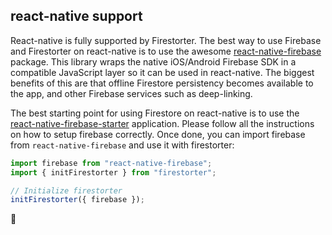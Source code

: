 ## react-native support

React-native is fully supported by Firestorter. The best way to use Firebase and Firestorter
on react-native is to use the awesome [react-native-firebase](https://github.com/invertase/react-native-firebase) package. This library wraps the native
iOS/Android Firebase SDK in a compatible JavaScript layer so it can be used in react-native.
The biggest benefits of this are that offline Firestore persistency becomes available to the
app, and other Firebase services such as deep-linking.

The best starting point for using Firestore on react-native is to use the [react-native-firebase-starter](https://github.com/invertase/react-native-firebase-starter)
application. Please follow all the instructions on how to setup firebase correctly. Once done,
you can import firebase from `react-native-firebase` and use it with firestorter:

```js
import firebase from "react-native-firebase";
import { initFirestorter } from "firestorter";

// Initialize firestorter
initFirestorter({ firebase });
```

🤘
